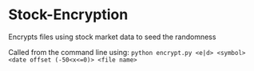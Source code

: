 # Stock-Encryption
Encrypts files using stock market data to seed the randomness

Called from the command line using:
    `python encrypt.py <e|d> <symbol> <date offset (-50<x<=0)> <file name>`
